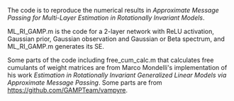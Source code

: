 The code is to reproduce the numerical results in *Approximate Message Passing for Multi-Layer Estimation in Rotationally Invariant Models*.

ML_RI_GAMP.m is the code for a 2-layer network with ReLU activation, Gaussian prior, Gaussian observation and Gaussian or Beta spectrum, and ML_RI_GAMP.m generates its SE.

Some parts of the code including free_cum_calc.m that calculates free cumulants of weight matrices are from Marco Mondelli's implementation of his work *Estimation in Rotationally Invariant Generalized Linear Models via Approximate Message Passing*. Some parts are from  https://github.com/GAMPTeam/vampyre.

